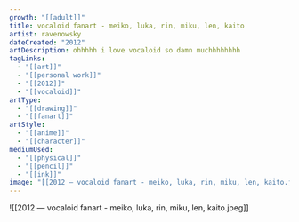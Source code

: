 ```yaml
---
growth: "[[adult]]"
title: vocaloid fanart - meiko, luka, rin, miku, len, kaito
artist: ravenowsky
dateCreated: "2012"
artDescription: ohhhhh i love vocaloid so damn muchhhhhhhh
tagLinks:
  - "[[art]]"
  - "[[personal work]]"
  - "[[2012]]"
  - "[[vocaloid]]"
artType:
  - "[[drawing]]"
  - "[[fanart]]"
artStyle:
  - "[[anime]]"
  - "[[character]]"
mediumUsed:
  - "[[physical]]"
  - "[[pencil]]"
  - "[[ink]]"
image: "[[2012 — vocaloid fanart - meiko, luka, rin, miku, len, kaito.jpeg]]"
---
```

![[2012 — vocaloid fanart - meiko, luka, rin, miku, len, kaito.jpeg]]